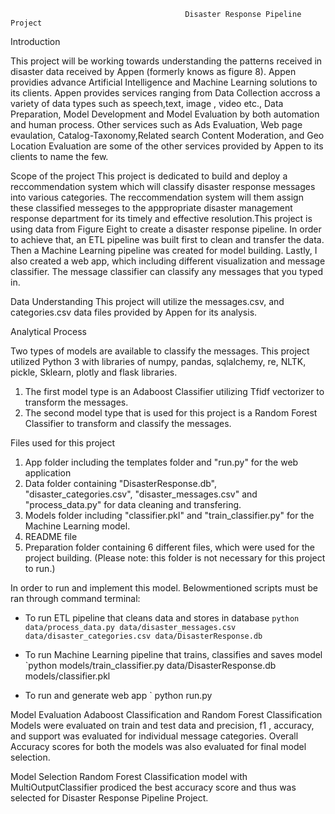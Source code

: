                                            Disaster Response Pipeline Project

  Introduction
                                        
This project will be working towards understanding the patterns received in disaster data received by Appen (formerly knows as figure 8). Appen providies advance Artificial Intelligence and Machine Learning solutions to its clients. Appen provides services ranging from Data Collection accross a variety of data types such as speech,text, image , video etc., Data Preparation, Model Development and Model Evaluation by both automation and human process. Other services such as Ads Evaluation, Web page evaulation, Catalog-Taxonomy,Related search Content Moderation, and Geo Location Evaluation are some of the other services provided by Appen to its clients to name the few.


Scope of the project
This project is dedicated to build and deploy a reccommendation system which will classify disaster response messages into various categories. The reccommendation system will them assign these classified messeges to the apppropriate disaster management response department for its timely and effective resolution.This project is using data from Figure Eight to create a disaster response pipeline. In order to achieve that, an ETL pipeline was built first to clean and transfer the data. Then a Machine Learning pipeline was created for model building. Lastly, I also created a web app, which including different visualization and message classifier. The message classifier can classify any messages that you typed in. 

Data Understanding
This project will utilize the messages.csv, and categories.csv data files provided by Appen for its analysis.


Analytical Process

Two types of models are available to classify the messages. This project utilized Python 3 with libraries of numpy, pandas, sqlalchemy, re, NLTK, pickle, Sklearn, plotly and flask libraries.
1. The first model type is an Adaboost Classifier utilizing Tfidf vectorizer to transform the messages.
2. The second model type that is used for this project is a Random Forest Classifier to transform and classify the messages.



Files used for this project
1. App folder including the templates folder and "run.py" for the web application
2. Data folder containing "DisasterResponse.db", "disaster_categories.csv", "disaster_messages.csv" and "process_data.py" for data cleaning and transfering.
3. Models folder including "classifier.pkl" and "train_classifier.py" for the Machine Learning model.
4. README file
5. Preparation folder containing 6 different files, which were used for the project building. (Please note: this folder is not necessary for this project to run.)


In order to run and implement this model. Belowmentioned scripts must be ran through command terminal:
- To run ETL pipeline that cleans data and stores in database
 `python data/process_data.py data/disaster_messages.csv data/disaster_categories.csv data/DisasterResponse.db`
 
 - To run Machine Learning pipeline that trains, classifies and saves model 
 `python models/train_classifier.py data/DisasterResponse.db models/classifier.pkl
 
 - To run and generate web app
 ` python run.py
 
 
 Model Evaluation
 Adaboost Classification and Random Forest Classification Models were evaluated on train and test data and precision, f1 , accuracy, and support was evaluated for individual message categories. Overall Accuracy scores for both the models was also evaluated for final model selection.
 
 Model Selection
 Random Forest Classification model with MultiOutputClassifier prodiced the best accuracy score and thus was selected for Disaster Response Pipeline Project. 
 

